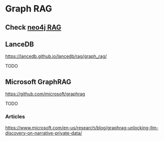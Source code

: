 # Graph RAG

## Check [neo4j RAG](neo4j_rag.md)



## LanceDB

https://lancedb.github.io/lancedb/rag/graph_rag/

TODO


## Microsoft GraphRAG

https://github.com/microsoft/graphrag

TODO


### Articles

https://www.microsoft.com/en-us/research/blog/graphrag-unlocking-llm-discovery-on-narrative-private-data/


